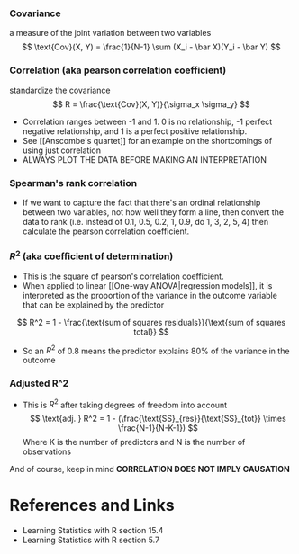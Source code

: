 
### Covariance
a measure of the joint variation between two variables
$$
\text{Cov}(X, Y) = \frac{1}{N-1} \sum (X_i - \bar X)(Y_i - \bar Y)
$$
### Correlation (aka pearson correlation coefficient)
standardize the covariance
$$
R = \frac{\text{Cov}(X, Y)}{\sigma_x \sigma_y}
$$

- Correlation ranges between -1 and 1. 0 is no relationship, -1 perfect negative relationship, and 1 is a perfect positive relationship.
- See [[Anscombe's quartet]] for an example on the shortcomings of using just correlation
- ALWAYS PLOT THE DATA BEFORE MAKING AN INTERPRETATION

### Spearman's rank correlation
- If we want to capture the fact that there's an ordinal relationship between two variables, not how well they form a line, then convert the data to rank (i.e. instead of 0.1, 0.5, 0.2, 1, 0.9, do 1, 3, 2, 5, 4) then calculate the pearson correlation coefficient.

### $R^2$ (aka coefficient of determination)
- This is the square of pearson's correlation coefficient. 
- When applied to linear [[One-way ANOVA|regression models]], it is interpreted as the proportion of the variance in the outcome variable that can be explained by the predictor

$$
R^2 = 1 - \frac{\text{sum of squares residuals}}{\text{sum of squares total}}
$$
- So an $R^2$ of 0.8 means the predictor explains 80% of the variance in the outcome


### Adjusted R^2
- This is $R^2$ after taking degrees of freedom into account
$$
\text{adj. } R^2 = 1 - (\frac{\text{SS}_{res}}{\text{SS}_{tot}} \times \frac{N-1}{N-K-1})
$$
Where K is the number of predictors and N is the number of observations


And of course, keep in mind **CORRELATION DOES NOT IMPLY CAUSATION**

# References and Links
- Learning Statistics with R section 15.4
- Learning Statistics with R section 5.7

